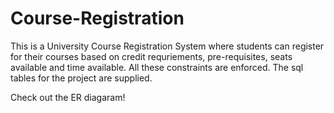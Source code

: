 # Course-Registration

This is a University Course Registration System where students can register for their courses based on credit requriements, pre-requisites, seats available and time available. All these constraints are enforced.
The sql tables for the project are supplied.

Check out the ER diagaram!
